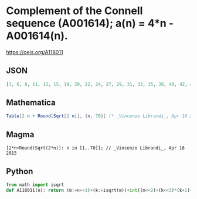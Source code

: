 # Complement of the Connell sequence \(A001614\); a\(n\) \= 4\*n \- A001614\(n\)\.
https://oeis.org/A118011
## JSON
```JSON
[3, 6, 8, 11, 13, 15, 18, 20, 22, 24, 27, 29, 31, 33, 35, 38, 40, 42, 44, 46, 48, 51, 53, 55, 57, 59, 61, 63, 66, 68, 70, 72, 74, 76, 78, 80, 83, 85, 87, 89, 91, 93, 95, 97, 99, 102, 104, 106, 108, 110, 112, 114, 116, 118, 120, 123, 125, 127, 129, 131, 133, 135, 137, 139]
```
## Mathematica
```Mathematica
Table[2 n + Round[Sqrt[2 n]], {n, 70}] (* _Vincenzo Librandi_, Apr 16 2015 *)
```
## Magma
```Magma
[2*n+Round(Sqrt(2*n)): n in [1..70]]; // _Vincenzo Librandi_, Apr 16 2015
```
## Python
```Python
from math import isqrt
def A118011(n): return (m:=n<<1)+(k:=isqrt(m))+int((m<<2)>(k<<2)*(k+1)+1) # _Chai Wah Wu_, Jul 26 2022
```
